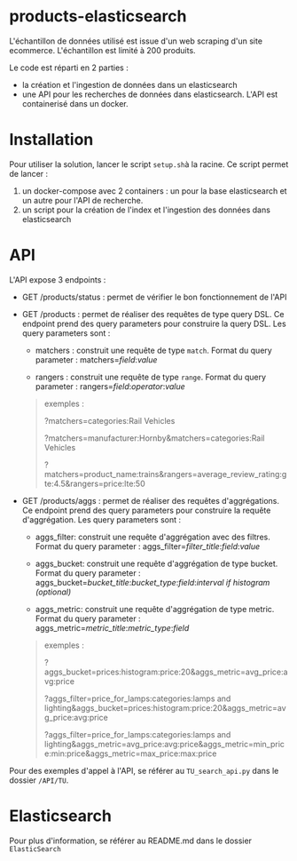 # products-elasticsearch
L'échantillon de données utilisé est issue d'un web scraping d'un site ecommerce. L'échantillon est limité à 200 produits.

Le code est réparti en 2 parties :
- la création et l'ingestion de données dans un elasticsearch
- une API pour les recherches de données dans elasticsearch. L'API est containerisé dans un docker.

# Installation
Pour utiliser la solution, lancer le script `setup.sh`à la racine.
Ce script permet de lancer :
1. un docker-compose avec 2 containers : un pour la base elasticsearch et un autre pour l'API de recherche.
2. un script pour la création de l'index et l'ingestion des données dans elasticsearch

# API
L'API expose 3 endpoints :
- GET /products/status : permet de vérifier le bon fonctionnement de l'API
- GET /products : permet de réaliser des requêtes de type query DSL. Ce endpoint prend des query parameters pour construire la query DSL.
Les query parameters sont :
    -  matchers : construit une requête de type `match`. Format du query parameter : matchers=*field*:*value*
       
    -  rangers : construit une requête de type `range`. Format du query parameter : rangers=*field*:*operator*:*value*

    >exemples : 
    >
    >?matchers=categories:Rail Vehicles
    >
    >?matchers=manufacturer:Hornby&matchers=categories:Rail Vehicles
    >
    >?matchers=product_name:trains&rangers=average_review_rating:gte:4.5&rangers=price:lte:50

- GET /products/aggs : permet de réaliser des requêtes d'aggrégations. Ce endpoint prend des query parameters pour construire la requête d'aggrégation.
Les query parameters sont :
    - aggs_filter: construit une requête d'aggrégation avec des filtres. Format du query parameter : aggs_filter=*filter_title*:*field*:*value*

    - aggs_bucket: construit une requête d'aggrégation de type bucket. Format du query parameter : aggs_bucket=*bucket_title*:*bucket_type*:*field*:*interval if histogram (optional)*

    - aggs_metric: construit une requête d'aggrégation de type metric. Format du query parameter : aggs_metric=*metric_title*:*metric_type*:*field*

    >exemples : 
    >
    >?aggs_bucket=prices:histogram:price:20&aggs_metric=avg_price:avg:price
    >
    >?aggs_filter=price_for_lamps:categories:lamps and lighting&aggs_bucket=prices:histogram:price:20&aggs_metric=avg_price:avg:price
    >
    >?aggs_filter=price_for_lamps:categories:lamps and lighting&aggs_metric=avg_price:avg:price&aggs_metric=min_price:min:price&aggs_metric=max_price:max:price

Pour des exemples d'appel à l'API, se référer au `TU_search_api.py` dans le dossier `/API/TU`.

# Elasticsearch
Pour plus d'information, se référer au README.md dans le dossier `ElasticSearch`